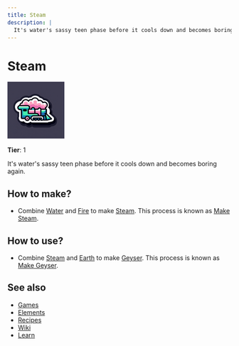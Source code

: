 ```yaml
---
title: Steam
description: |
  It's water's sassy teen phase before it cools down and becomes boring again.
---
```

# Steam

![](../images/item.steam.png)

**Tier**: 1

It's water's sassy teen phase before it cools down and becomes boring again.

## How to make?

* Combine [Water](/wiki/elements/water) and [Fire](/wiki/elements/fire) to make [Steam](/wiki/elements/steam). This process is known as [Make Steam](/wiki/recipes/make-steam).

## How to use?

* Combine [Steam](/wiki/elements/steam) and [Earth](/wiki/elements/earth) to make [Geyser](/wiki/elements/geyser). This process is known as [Make Geyser](/wiki/recipes/make-geyser).

## See also

* [Games](/wiki/games)
* [Elements](/wiki/elements)
* [Recipes](/wiki/recipes)
* [Wiki](/wiki/index)
* [Learn](/learn/index)